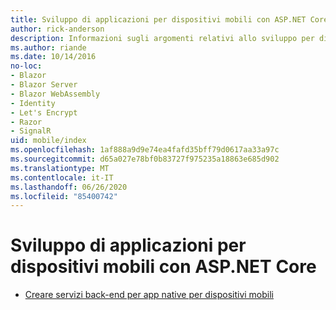 ```yaml
---
title: Sviluppo di applicazioni per dispositivi mobili con ASP.NET Core
author: rick-anderson
description: Informazioni sugli argomenti relativi allo sviluppo per dispositivi mobile con ASP.NET Core.
ms.author: riande
ms.date: 10/14/2016
no-loc:
- Blazor
- Blazor Server
- Blazor WebAssembly
- Identity
- Let's Encrypt
- Razor
- SignalR
uid: mobile/index
ms.openlocfilehash: 1af888a9d9e74ea4fafd35bff79d0617aa33a97c
ms.sourcegitcommit: d65a027e78bf0b83727f975235a18863e685d902
ms.translationtype: MT
ms.contentlocale: it-IT
ms.lasthandoff: 06/26/2020
ms.locfileid: "85400742"
---
```

# <a name="mobile-development-with-aspnet-core"></a>Sviluppo di applicazioni per dispositivi mobili con ASP.NET Core

* [Creare servizi back-end per app native per dispositivi mobili](native-mobile-backend.md)
